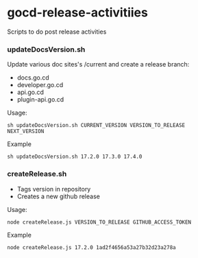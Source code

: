 # gocd-release-activitiies
Scripts to do post release activities

### updateDocsVersion.sh
Update various doc sites's /current and create a release branch:
 * docs.go.cd
 * developer.go.cd
 * api.go.cd
 * plugin-api.go.cd

Usage:
```
sh updateDocsVersion.sh CURRENT_VERSION VERSION_TO_RELEASE NEXT_VERSION
```

Example
```
sh updateDocsVersion.sh 17.2.0 17.3.0 17.4.0
```

### createRelease.sh
* Tags version in repository
* Creates a new github release

Usage:
```
node createRelease.js VERSION_TO_RELEASE GITHUB_ACCESS_TOKEN
```

Example
```
node createRelease.js 17.2.0 1ad2f4656a53a27b32d23a278a
```
